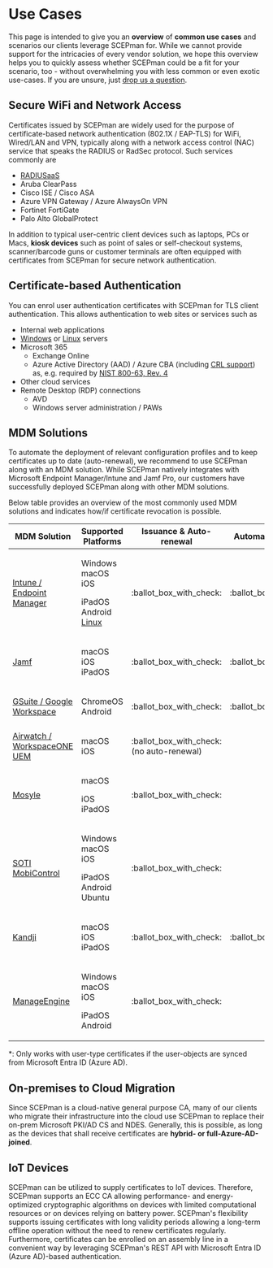 # Use Cases

This page is intended to give you an **overview** of **common use cases** and scenarios our clients leverage SCEPman for. While we cannot provide support for the intricacies of every vendor solution, we hope this overview helps you to quickly assess whether SCEPman could be a fit for your scenario, too - without overwhelming you with less common or even exotic use-cases. If you are unsure, just [drop us a question](https://www.scepman.com/drop-a-question).

## Secure WiFi and Network Access

Certificates issued by SCEPman are widely used for the purpose of certificate-based network authentication (802.1X / EAP-TLS) for WiFi, Wired/LAN and VPN, typically along with a network access control (NAC) service that speaks the RADIUS or RadSec protocol. Such services commonly are

* [RADIUSaaS](https://www.radius-as-a-service.com/)
* Aruba ClearPass
* Cisco ISE / Cisco ASA
* Azure VPN Gateway / Azure AlwaysOn VPN
* Fortinet FortiGate
* Palo Alto GlobalProtect

In addition to typical user-centric client devices such as laptops, PCs or Macs, **kiosk devices** such as point of sales or self-checkout systems, scanner/barcode guns or customer terminals are often equipped with certificates from SCEPman for secure network authentication.

## Certificate-based Authentication

You can enrol user authentication certificates with SCEPman for TLS client authentication. This allows authentication to web sites or services such as

* Internal web applications
* [Windows](certificate-management/api-certificates/api-enrollment/windows-server.md) or [Linux](certificate-management/api-certificates/api-enrollment/linux-server.md) servers
* Microsoft 365
  * Exchange Online
  * Azure Active Directory (AAD) / Azure CBA (including [CRL support](scepman-configuration/application-settings/crl.md)) as, e.g. required by [NIST 800-63, Rev. 4](https://www.nist.gov/identity-access-management/roadmap-nist-special-publication-800-63-4-digital-identity-guidelines)
* Other cloud services
* Remote Desktop (RDP) connections
  * AVD
  * Windows server administration / PAWs

## MDM Solutions

To automate the deployment of relevant configuration profiles and to keep certificates up to date (auto-renewal), we recommend to use SCEPman along with an MDM solution. While SCEPman natively integrates with Microsoft Endpoint Manager/Intune and Jamf Pro, our customers have successfully deployed SCEPman along with other MDM solutions.

Below table provides an overview of the most commonly used MDM solutions and indicates how/if certificate revocation is possible.

| MDM Solution                                                                               | Supported Platforms                                                                                                                                                          | Issuance & Auto-renewal                      | Automatic Revocation         | Manual Revocation                                                                  | Links                                                                                                                                                                                                                                                                                                                                                                    |
| ------------------------------------------------------------------------------------------ | ---------------------------------------------------------------------------------------------------------------------------------------------------------------------------- | -------------------------------------------- | ---------------------------- | ---------------------------------------------------------------------------------- | ------------------------------------------------------------------------------------------------------------------------------------------------------------------------------------------------------------------------------------------------------------------------------------------------------------------------------------------------------------------------ |
| <p><a href="certificate-management/microsoft-intune/">Intune /<br>Endpoint Manager</a></p> | <p>Windows<br>macOS<br>iOS</p><p>iPadOS<br>Android<br><a href="certificate-management/api-certificates/self-service-enrollment/intune-managed-linux-client.md">Linux</a></p> | :ballot\_box\_with\_check:                   | :ballot\_box\_with\_check:   | <p><span data-gb-custom-inline data-tag="emoji" data-code="2611">☑️</span><br></p> | [Microsoft Docs](https://docs.microsoft.com/en-us/mem/intune/protect/certificates-profile-scep)                                                                                                                                                                                                                                                                          |
| [Jamf](certificate-management/jamf/)                                                       | <p>macOS<br>iOS<br>iPadOS</p>                                                                                                                                                | :ballot\_box\_with\_check:                   | :ballot\_box\_with\_check:   | :ballot\_box\_with\_check:                                                         | [Jamf Technical Paper](https://docs.jamf.com/technical-papers/jamf-pro/scep-proxy/10.0.0/Introduction.html)                                                                                                                                                                                                                                                              |
| [GSuite / Google Workspace](certificate-management/static-certificates/)                   | <p>ChromeOS<br>Android</p>                                                                                                                                                   | :ballot\_box\_with\_check:                   | :ballot\_box\_with\_check:\* | :ballot\_box\_with\_check:                                                         | [Google Support Docs](https://support.google.com/chrome/a/answer/11053129?hl=en)                                                                                                                                                                                                                                                                                         |
| [Airwatch / WorkspaceONE UEM](certificate-management/static-certificates/)                 | <p>macOS<br>iOS</p>                                                                                                                                                          | :ballot\_box\_with\_check: (no auto-renewal) |                              | :ballot\_box\_with\_check:                                                         | [VMware Support Docs](https://docs.vmware.com/en/VMware-Workspace-ONE-UEM/2011/Certificate_Authority_Integrations/GUID-EF7C4D44-9480-4AD1-91E3-EA4F02448F5A.html)                                                                                                                                                                                                        |
| [Mosyle](certificate-management/static-certificates/mosyle.md)                             | <p>macOS</p><p>iOS<br>iPadOS</p>                                                                                                                                             | :ballot\_box\_with\_check:                   |                              | :ballot\_box\_with\_check:                                                         |                                                                                                                                                                                                                                                                                                                                                                          |
| [SOTI MobiControl](certificate-management/static-certificates/)                            | <p>Windows<br>macOS<br>iOS</p><p>iPadOS<br>Android<br>Ubuntu</p>                                                                                                             | :ballot\_box\_with\_check:                   |                              | :ballot\_box\_with\_check:                                                         | <p><a href="https://www.soti.net/mc/help/v14.1/en/console/reference/dialogs/globalsettings/certificates/certificate_authorities.html?hl=certificate%2Cauthority#globalsetting_certificate_authorities__genericscep">Soti Docs - External CA</a><br><a href="https://www.soti.net/mc/help/v14.1/en/console/system/certificates/add.html">Soti Docs - SCEP Profile</a></p> |
| [Kandji](certificate-management/static-certificates/kandji.md)                             | <p>macOS<br>iOS<br>iPadOS</p>                                                                                                                                                | :ballot\_box\_with\_check:                   | :ballot\_box\_with\_check:\* | :ballot\_box\_with\_check:                                                         | [Kandji Docs](https://support.kandji.io/support/solutions/articles/72000559782-scep-profile)                                                                                                                                                                                                                                                                             |
| [ManageEngine](certificate-management/static-certificates/)                                | <p>Windows<br>macOS<br>iOS</p><p>iPadOS<br>Android</p>                                                                                                                       | :ballot\_box\_with\_check:                   |                              | :ballot\_box\_with\_check:                                                         | [ManageEngine Docs](https://www.manageengine.com/mobile-device-management/help/certificate_management/mdm_integrating_generic_scep.html)                                                                                                                                                                                                                                 |

\*: Only works with user-type certificates if the user-objects are synced from Microsoft Entra ID (Azure AD).

## On-premises to Cloud Migration

Since SCEPman is a cloud-native general purpose CA, many of our clients who migrate their infrastructure into the cloud use SCEPman to replace their on-prem Microsoft PKI/AD CS and NDES. Generally, this is possible, as long as the devices that shall receive certificates are **hybrid- or full-Azure-AD-joined**.

## IoT Devices

SCEPman can be utilized to supply certificates to IoT devices. Therefore, SCEPman supports an ECC CA allowing performance- and energy-optimized cryptographic algorithms on devices with limited computational resources or on devices relying on battery power. SCEPman's flexibility supports issuing certificates with long validity periods allowing a long-term offline operation without the need to renew certificates regularly. Furthermore, certificates can be enrolled on an assembly line in a convenient way by leveraging SCEPman's REST API with Microsoft Entra ID (Azure AD)-based authentication.

